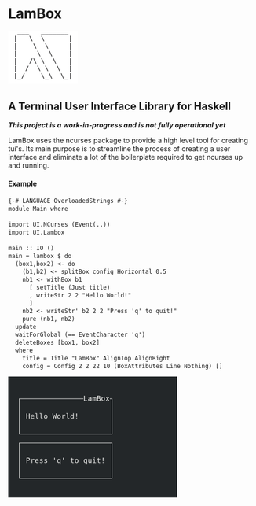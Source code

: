 # LamBox

<img src="media/lambox_white.png" width="142px" height="107.5px"/>

## A Terminal User Interface Library for Haskell

***This project is a work-in-progress and is not fully operational yet***

LamBox uses the ncurses package to provide a high level tool for creating tui's. 
Its main purpose is to streamline the process of creating a user interface and 
eliminate a lot of the boilerplate required to get ncurses up and running.

#### Example

    {-# LANGUAGE OverloadedStrings #-}
    module Main where

    import UI.NCurses (Event(..))
    import UI.Lambox

    main :: IO ()
    main = lambox $ do
      (box1,box2) <- do
        (b1,b2) <- splitBox config Horizontal 0.5
        nb1 <- withBox b1
          [ setTitle (Just title)
          , writeStr 2 2 "Hello World!"
          ]
        nb2 <- writeStr' b2 2 2 "Press 'q' to quit!"
        pure (nb1, nb2)
      update
      waitForGlobal (== EventCharacter 'q')
      deleteBoxes [box1, box2]
      where
        title = Title "LamBox" AlignTop AlignRight
        config = Config 2 2 22 10 (BoxAttributes Line Nothing) []

<img src="media/example.png" width="344px" height="246px"/>
